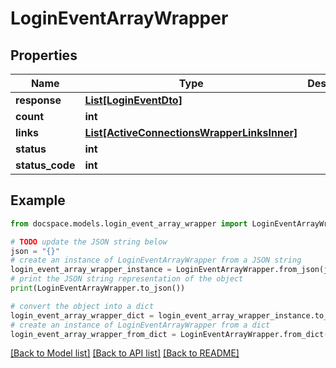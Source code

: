 # LoginEventArrayWrapper


## Properties

Name | Type | Description | Notes
------------ | ------------- | ------------- | -------------
**response** | [**List[LoginEventDto]**](LoginEventDto.md) |  | [optional] 
**count** | **int** |  | [optional] 
**links** | [**List[ActiveConnectionsWrapperLinksInner]**](ActiveConnectionsWrapperLinksInner.md) |  | [optional] 
**status** | **int** |  | [optional] 
**status_code** | **int** |  | [optional] 

## Example

```python
from docspace.models.login_event_array_wrapper import LoginEventArrayWrapper

# TODO update the JSON string below
json = "{}"
# create an instance of LoginEventArrayWrapper from a JSON string
login_event_array_wrapper_instance = LoginEventArrayWrapper.from_json(json)
# print the JSON string representation of the object
print(LoginEventArrayWrapper.to_json())

# convert the object into a dict
login_event_array_wrapper_dict = login_event_array_wrapper_instance.to_dict()
# create an instance of LoginEventArrayWrapper from a dict
login_event_array_wrapper_from_dict = LoginEventArrayWrapper.from_dict(login_event_array_wrapper_dict)
```
[[Back to Model list]](../README.md#documentation-for-models) [[Back to API list]](../README.md#documentation-for-api-endpoints) [[Back to README]](../README.md)



